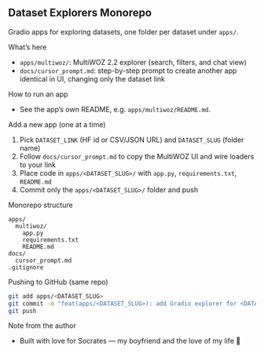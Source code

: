 ## Dataset Explorers Monorepo

Gradio apps for exploring datasets, one folder per dataset under `apps/`.

What’s here
- `apps/multiwoz/`: MultiWOZ 2.2 explorer (search, filters, and chat view)
- `docs/cursor_prompt.md`: step-by-step prompt to create another app identical in UI, changing only the dataset link

How to run an app
- See the app’s own README, e.g. `apps/multiwoz/README.md`.

Add a new app (one at a time)
1. Pick `DATASET_LINK` (HF id or CSV/JSON URL) and `DATASET_SLUG` (folder name)
2. Follow `docs/cursor_prompt.md` to copy the MultiWOZ UI and wire loaders to your link
3. Place code in `apps/<DATASET_SLUG>/` with `app.py`, `requirements.txt`, `README.md`
4. Commit only the `apps/<DATASET_SLUG>/` folder and push

Monorepo structure
```
apps/
  multiwoz/
    app.py
    requirements.txt
    README.md
docs/
  cursor_prompt.md
.gitignore
```

Pushing to GitHub (same repo)
```bash
git add apps/<DATASET_SLUG>
git commit -m "feat(apps/<DATASET_SLUG>): add Gradio explorer for <DATASET_LINK>"
git push
```

Note from the author
- Built with love for Socrates — my boyfriend and the love of my life 💖



